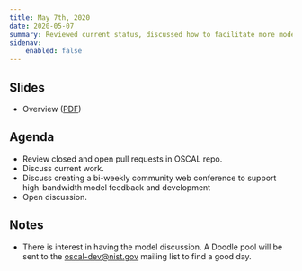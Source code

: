 ```yaml
---
title: May 7th, 2020
date: 2020-05-07
summary: Reviewed current status, discussed how to facilitate more model community feedback, and held open discussion.
sidenav:
    enabled: false
---
```


## Slides

- Overview ([PDF](../slides-2020-05-07.pdf))

## Agenda

- Review closed and open pull requests in OSCAL repo.
- Discuss current work.
- Discuss creating a bi-weekly community web conference to support high-bandwidth model feedback and development
- Open discussion.

## Notes

- There is interest in having the model discussion. A Doodle pool will be sent to the oscal-dev@nist.gov mailing list to find a good day.